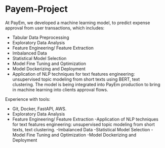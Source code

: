 # Payem-Project


At PayEm, we developed a machine learning model, to predict expense approval from user transactions, which includes:
- Tabular Data Preprocessing
- Exploratory Data Analysis
- Feature Engineering/ Feature Extraction
- Imbalanced Data
- Statistical Model Selection
- Model Fine Tuning and Optimization
- Model Dockerizing and Deployment 
- Application of NLP techniques for text features engineering: unsupervised topic modeling from short texts using BERT, text clustering.
The model is being integrated into PayEm production to bring in machine learning into clients approval flows.

Experience with tools:
- Git, Docker, FastAPI, AWS.
- Exploratory Data Analysis
- Feature Engineering/ Feature Extraction
-Application of NLP techniques for text features engineering: unsupervised topic modeling from short texts, text clustering. 
-Imbalanced Data
-Statistical Model Selection
-Model Fine Tuning and Optimization
-Model Dockerizing and Deployment
